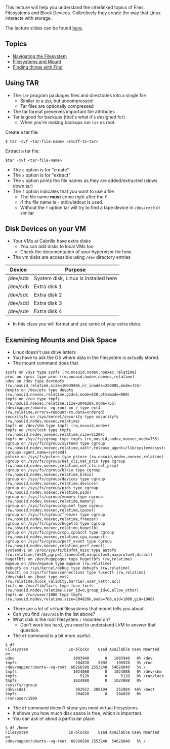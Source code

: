 This lecture will help you understand the interlinked topics of Files, Filesystems and Block Devices. Collectively they create the way that Linux interacts with storage.

The lecture slides can be found [here](https://docs.google.com/presentation/d/1rpuae6Xpa0eZANFK9XHWSnxIM5p8ixkV8B2N7FBel38/edit?usp=sharing).

## Topics 

  * [Navigating the Filesystem](navigating_the_filesystem)
  * [Filesystems and Mount](filesystems_and_mount)
  * [Finding things with Find](finding_things_with_find)

## Using TAR  

  * The ``tar`` program packages files and directories into a single file 
    * Similar to a zip, but uncompressed 
    * Tar files are optionally compressed
  * The tar format preserves important file attributes 
  * Tar is good for backups (that's what it's designed for)
    * When you're making backups run ``tar`` as root. 

Create a tar file: 

```
$ tar -cvf <tar-file-name> <stuff-to-tar>
```

Extract a tar file:

```
$tar -xvf <tar-file-name>  
```

  * The ``c`` option is for "create"
  * The ``x`` option is for "extract"
  * The ``v`` option prints the file names as they are added/extracted (slows down tar)
  * The ``f`` option indicates that you want to use a file 
    * The file name **must** come right after the ``f`` 
    * If the file name is ``-`` stdin/stdout is used. 
    * Without the ``f`` option tar will try to find a tape device in ``/dev/rmt0`` or similar

## Disk Devices on your VM  

  * Your VMs at Cabrillo have extra disks 
    * You can add disks to local VMs too 
    * Check the documentation of your hypervisor for how. 
  * The vm disks are accessible using `/dev` directory entries 

| Device | Purpose | 
| -------- | -------- | 
| /dev/sda | System disk, Linux is installed here | 
| /dev/sdb | Extra disk 1 | 
| /dev/sdc | Extra disk 2 | 
| /dev/sdd | Extra disk 3 | 
| /dev/sde | Extra disk 4 | 

  * In this class you will format and use some of your extra disks. 

## Examining Mounts and Disk Space  

  * Linux doesn't use drive letters 
  * You have to ask the OS where data in the filesystem is actually stored. 
  * The mount command does that

```
sysfs on /sys type sysfs (rw,nosuid,nodev,noexec,relatime)
proc on /proc type proc (rw,nosuid,nodev,noexec,relatime)
udev on /dev type devtmpfs (rw,nosuid,relatime,size=1003940k,nr_inodes=250985,mode=755)
devpts on /dev/pts type devpts (rw,nosuid,noexec,relatime,gid=5,mode=620,ptmxmode=000)
tmpfs on /run type tmpfs (rw,nosuid,noexec,relatime,size=204820k,mode=755)
/dev/mapper/ubuntu--vg-root on / type ext4 (rw,relatime,errors=remount-ro,data=ordered)
securityfs on /sys/kernel/security type securityfs (rw,nosuid,nodev,noexec,relatime)
tmpfs on /dev/shm type tmpfs (rw,nosuid,nodev)
tmpfs on /run/lock type tmpfs (rw,nosuid,nodev,noexec,relatime,size=5120k)
tmpfs on /sys/fs/cgroup type tmpfs (ro,nosuid,nodev,noexec,mode=755)
cgroup on /sys/fs/cgroup/systemd type cgroup (rw,nosuid,nodev,noexec,relatime,xattr,release_agent=/lib/systemd/systemd-cgroups-agent,name=systemd)
pstore on /sys/fs/pstore type pstore (rw,nosuid,nodev,noexec,relatime)
cgroup on /sys/fs/cgroup/net_cls,net_prio type cgroup (rw,nosuid,nodev,noexec,relatime,net_cls,net_prio)
cgroup on /sys/fs/cgroup/blkio type cgroup (rw,nosuid,nodev,noexec,relatime,blkio)
cgroup on /sys/fs/cgroup/devices type cgroup (rw,nosuid,nodev,noexec,relatime,devices)
cgroup on /sys/fs/cgroup/pids type cgroup (rw,nosuid,nodev,noexec,relatime,pids)
cgroup on /sys/fs/cgroup/memory type cgroup (rw,nosuid,nodev,noexec,relatime,memory)
cgroup on /sys/fs/cgroup/cpuset type cgroup (rw,nosuid,nodev,noexec,relatime,cpuset)
cgroup on /sys/fs/cgroup/freezer type cgroup (rw,nosuid,nodev,noexec,relatime,freezer)
cgroup on /sys/fs/cgroup/hugetlb type cgroup (rw,nosuid,nodev,noexec,relatime,hugetlb)
cgroup on /sys/fs/cgroup/cpu,cpuacct type cgroup (rw,nosuid,nodev,noexec,relatime,cpu,cpuacct)
cgroup on /sys/fs/cgroup/perf_event type cgroup (rw,nosuid,nodev,noexec,relatime,perf_event)
systemd-1 on /proc/sys/fs/binfmt_misc type autofs (rw,relatime,fd=25,pgrp=1,timeout=0,minproto=5,maxproto=5,direct)
hugetlbfs on /dev/hugepages type hugetlbfs (rw,relatime)
mqueue on /dev/mqueue type mqueue (rw,relatime)
debugfs on /sys/kernel/debug type debugfs (rw,relatime)
fusectl on /sys/fs/fuse/connections type fusectl (rw,relatime)
/dev/sda1 on /boot type ext2 (rw,relatime,block_validity,barrier,user_xattr,acl)
lxcfs on /var/lib/lxcfs type fuse.lxcfs (rw,nosuid,nodev,relatime,user_id=0,group_id=0,allow_other)
tmpfs on /run/user/1000 type tmpfs (rw,nosuid,nodev,relatime,size=204820k,mode=700,uid=1000,gid=1000)
```

  * There are a lot of *virtual* filesystems that mount tells you about. 
  * Can you find `/dev/sda` in the list above? 
  * What disk is the root filesystem `/` mounted on? 
    * Don't work too hard, you need to understand LVM to answer that question. 
  * The ``df`` command is a bit more useful.

```
$ df
Filesystem                  1K-blocks    Used Available Use% Mounted on
udev                          1003940       0   1003940   0% /dev
tmpfs                          204820    5892    198928   3% /run
/dev/mapper/ubuntu--vg-root  60266580 2553248  54628840   5% /
tmpfs                         1024088       0   1024088   0% /dev/shm
tmpfs                            5120       0      5120   0% /run/lock
tmpfs                         1024088       0   1024088   0% /sys/fs/cgroup
/dev/sda1                      482922  206104    251884  46% /boot
tmpfs                          204820       0    204820   0% /run/user/1000
```

  * The ``df`` command doesn't show you most virtual filesystems 
  * It shows you how much disk space is free, which is important. 
  * You can ask ``df`` about a particular place 

```
$ df /home
Filesystem                  1K-blocks    Used Available Use% Mounted on
/dev/mapper/ubuntu--vg-root  60266580 2553248  54628840   5% /
```
